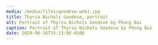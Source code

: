 ```yaml
---
media: /media/files/goodeve-web1.jpg
title: Thyrza Nichols Goodeve, portrait
alt: Portrait of Thyrza Nichols Goodeve by Phong Bui
caption: Portrait of Thyrza Nichols Goodeve by Phong Bui
date: 2020-06-16T15:13:00-0500
---
```

